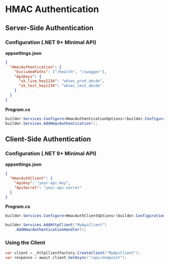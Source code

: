 # HMAC Authentication

## Server-Side Authentication

### Configuration (.NET 9+ Minimal API)

**appsettings.json**
```json
{
  "HmacAuthentication": {
    "ExcludedPaths": ["/health", "/swagger"],
    "ApiKeys": {
      "sk_live_key1234": "whsec_prod_abcde",
      "sk_test_key1234": "whsec_test_abcde"
    }
  }
}
```

**Program.cs**
```csharp
builder.Services.Configure<HmacAuthenticationOptions>(builder.Configuration.GetSection("HmacAuthentication"));
builder.Services.AddHmacAuthentication();
```

## Client-Side Authentication

### Configuration (.NET 9+ Minimal API)

**appsettings.json**
```json
{
  "HmacAuthClient": {
    "ApiKey": "your-api-key",
    "ApiSecret": "your-api-secret"
  }
}
```

**Program.cs**
```csharp
builder.Services.Configure<HmacAuthClientOptions>(builder.Configuration.GetSection("HmacAuthClient"));

builder.Services.AddHttpClient("MyApiClient")
    .AddHmacAuthenticationHandler();
```

### Using the Client
```csharp
var client = _httpClientFactory.CreateClient("MyApiClient");
var response = await client.GetAsync("/api/endpoint");
```

